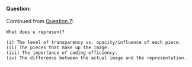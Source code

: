 <b>Question:</b><br><br>
Continued from <a href="https://github.com/ashumeow/Computational-NeuroScience/blob/master/Week-4/Quiz/Theory/7.md">Question 7</a>:
```
What does ϵ represent?

(i) The level of transparency vs. opacity/influence of each piece.
(ii) The pieces that make up the image.
(iii) The importance of coding efficiency.
(iv) The difference between the actual image and the representation.
```
